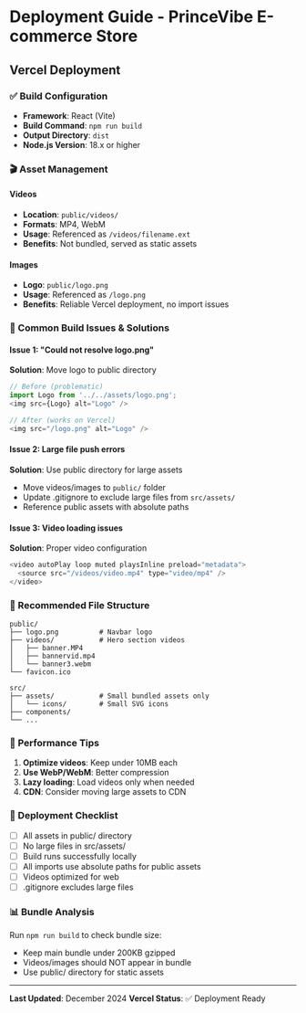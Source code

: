 # Deployment Guide - PrinceVibe E-commerce Store

## Vercel Deployment

### ✅ Build Configuration
- **Framework**: React (Vite)
- **Build Command**: `npm run build`
- **Output Directory**: `dist`
- **Node.js Version**: 18.x or higher

### 🎬 Asset Management

#### Videos
- **Location**: `public/videos/`
- **Formats**: MP4, WebM
- **Usage**: Referenced as `/videos/filename.ext`
- **Benefits**: Not bundled, served as static assets

#### Images
- **Logo**: `public/logo.png`
- **Usage**: Referenced as `/logo.png`
- **Benefits**: Reliable Vercel deployment, no import issues

### 🐛 Common Build Issues & Solutions

#### Issue 1: "Could not resolve logo.png"
**Solution**: Move logo to public directory
```javascript
// Before (problematic)
import Logo from '../../assets/logo.png';
<img src={Logo} alt="Logo" />

// After (works on Vercel)
<img src="/logo.png" alt="Logo" />
```

#### Issue 2: Large file push errors
**Solution**: Use public directory for large assets
- Move videos/images to `public/` folder
- Update .gitignore to exclude large files from `src/assets/`
- Reference public assets with absolute paths

#### Issue 3: Video loading issues
**Solution**: Proper video configuration
```javascript
<video autoPlay loop muted playsInline preload="metadata">
  <source src="/videos/video.mp4" type="video/mp4" />
</video>
```

### 📁 Recommended File Structure
```
public/
├── logo.png          # Navbar logo
├── videos/           # Hero section videos
│   ├── banner.MP4
│   ├── bannervid.mp4
│   └── banner3.webm
└── favicon.ico

src/
├── assets/           # Small bundled assets only
│   └── icons/        # Small SVG icons
├── components/
└── ...
```

### 🚀 Performance Tips
1. **Optimize videos**: Keep under 10MB each
2. **Use WebP/WebM**: Better compression
3. **Lazy loading**: Load videos only when needed
4. **CDN**: Consider moving large assets to CDN

### 🔧 Deployment Checklist
- [ ] All assets in public/ directory
- [ ] No large files in src/assets/
- [ ] Build runs successfully locally
- [ ] All imports use absolute paths for public assets
- [ ] Videos optimized for web
- [ ] .gitignore excludes large files

### 📊 Bundle Analysis
Run `npm run build` to check bundle size:
- Keep main bundle under 200KB gzipped
- Videos/images should NOT appear in bundle
- Use public/ directory for static assets

---

**Last Updated**: December 2024
**Vercel Status**: ✅ Deployment Ready 